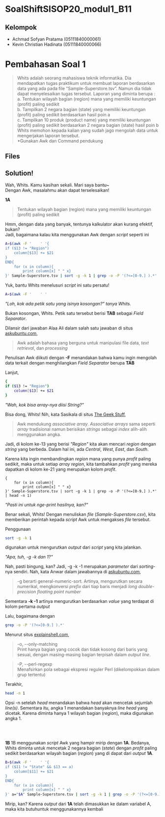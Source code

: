 # SoalShiftSISOP20_modul1_B11
## Kelompok
 - Achmad Sofyan Pratama (05111840000061)
 - Kevin Christian Hadinata (05111840000066)

# Pembahasan Soal 1
>Whits adalah seorang mahasiswa teknik informatika. Dia mendapatkan tugas praktikum
untuk membuat laporan berdasarkan data yang ada pada file “Sample-Superstore.tsv”.
Namun dia tidak dapat menyelesaikan tugas tersebut. Laporan yang diminta berupa :  
a. Tentukan wilayah bagian (region) mana yang memiliki keuntungan (profit) paling
sedikit  
b. Tampilkan 2 negara bagian (state) yang memiliki keuntungan (profit) paling
sedikit berdasarkan hasil poin a  
c. Tampilkan 10 produk (product name) yang memiliki keuntungan (profit) paling
sedikit berdasarkan 2 negara bagian (state) hasil poin b  
Whits memohon kepada kalian yang sudah jago mengolah data untuk mengerjakan
laporan tersebut.  
*Gunakan Awk dan Command pendukung

## Files


## Solution!
Wah, Whits. Kamu kasihan sekali. Mari saya bantu~  
Dengan Awk, masalahmu akan dapat terselesaikan!

**1A**
>Tentukan wilayah bagian (region) mana yang memiliki keuntungan (profit) paling sedikit

Hmm, dengan data yang banyak, tentunya kalkulator akan kurang efektif, bukan?  
Jadi, bagaimana kalau kita menggunakan Awk dengan *script* seperti ini

```bash
A=$(awk -F '	' '{
if ($13 != "Region")
	column[$13] += $21	
}
END{
	for (x in column){
		print column[x] " " x}
}' Sample-Superstore.tsv | sort -g -k 1 | grep -o -P '(?<=[0-9.] ).*' | head -n 1)
```

Yuk, bantu Whits menelusuri *script* ini satu persatu!

```bash
A=$(awk -F '	' '
```
*"Loh, kok ada petik satu yang isinya kosongan?" tanya Whits.*
 
Bukan kosongan, Whits. Petik satu tersebut berisi **TAB** sebagai *Field Separator*. 
  
Dilansir dari jawaban Alaa Ali dalam salah satu
jawaban di situs [askubuntu.com](https://askubuntu.com/a/342850), 
> Awk adalah bahasa yang berguna untuk manipulasi file data, *text retrieval*, dan *processing*

Penulisan Awk diikuti dengan **-F** menandakan bahwa kamu ingin mengolah data terkait dengan menghilangkan *Field Separator* berupa **TAB**
  
  
Lanjut,
```bash
{
if ($13 != "Region")
	column[$13] += $21	
}
```
*"Wah, kok bisa array-nya diisi String?"*  

Bisa dong, Whits! Nih, kata Sasikala di situs [The Geek Stuff](https://www.thegeekstuff.com/2010/03/awk-arrays-explained-with-5-practical-examples/),
>Awk mendukung *associative array*. *Associative arrays* sama seperti *array* tradisional namun berisikan *strings* sebagai *index* alih-alih menggunakan angka. 

Jadi, di kolom ke-13 yang berisi *"Region"* kita akan mencari *region* dengan *string* yang berbeda. Dalam hal ini, ada *Central*, *West*, *East*, dan *South*.  
  
  Karena kita ingin membandingkan *region* mana yang punya *profit* paling sedikit, maka untuk setiap *array region*, kita tambahkan *profit* yang mereka dapatkan di kolom ke-21 yang merupakan kolom *profit*.

```bash}
{
	for (x in column){
		print column[x] " " x}
}' Sample-Superstore.tsv | sort -g -k 1 | grep -o -P '(?<=[0-9.] ).*' | head -n 1)
```
*"Pasti ini untuk nge-print hasilnya, kan?"*  
  
Benar sekali, Whits! Dengan menuliskan *file* (*Sample-Superstore.csv*), kita memberikan perintah kepada *script* Awk untuk mengakses *file* tersebut.  

Penggunaan 
```bash
sort -g -k 1
```
digunakan untuk mengurutkan *output* dari *script* yang kita jalankan.

*"Apa, tuh, -g -k dan 1?"*
  
Nah, pasti bingung, kan? Jadi, -g -k -1 merupakan *parameter* dari *sorting*-nya sendiri. Nah, kata Anwar dalam jawabannya di [askubuntu.com](https://askubuntu.com/a/840802),
> -g berarti general-numeric-sort. Artinya, mengurutkan secara numerikal, mengkonversi *prefix* dari tiap baris menjadi *long double-precision floating point number*

Sementara **-k -1** artinya mengurutkan berdasarkan *value* yang terdapat di kolom pertama *output*

Lalu, bagaimana dengan
```bash
grep -o -P '(?<=[0-9.] ).*'
```
Menurut situs [explainshell.com](https://explainshell.com/),
>-o, --only-matching  
Print hanya bagian yang cocok dan tidak kosong dari baris yang sesuai, dengan masing-masing bagian terpisah dalam *output line*.  

>-P, --perl-regexp  
Menafsirkan pola sebagai ekspresi reguler Perl (dikelompokkan dalam grup tertentu)


Terakhir,
```bash
head -n 1
```
Opsi -n setelah *head* menandakan bahwa *head* akan mencetak sejumlah *line(s)*. Sementara itu, angka 1 menandakan banyaknya *line head* yang dicetak. Karena diminta hanya 1 wilayah bagian (*region*), maka digunakan angka 1.

<br/>
  
<br/>  
  
**1B**
1B menggunakan *script* Awk yang hampir mirip dengan **1A**. Bedanya, Whits diminta untuk mencetak 2 negara bagian (*state*) dengan *profit* paling sedikit berdasarkan wilayah bagian (*region*) yang di dapat dari *output* **1A**.

```bash
B=$(awk -F '	' '{
if ($11 != "State" && $13 == a)
	column[$11] += $21	
}
END{
	for (x in column){
		print column[x] " " x}
}' a="$A" Sample-Superstore.tsv | sort -g -k 1 | grep -o -P '(?<=[0-9.] ).*' | head -n 2)
```
Mirip, kan?
Karena *output* dari **1A** telah dimasukkan ke dalam variabel A, maka kita butuhuntuk menggunakannya kembali 
<!--stackedit_data:
eyJoaXN0b3J5IjpbLTE0NTI5NTcwODksLTEwNzM1NjU5MDksNT
E0Njc2MiwxODQ5MDQ1OTQ1LDIwOTQ4NTM1OTgsMTczNjc4MDYw
Ml19
-->